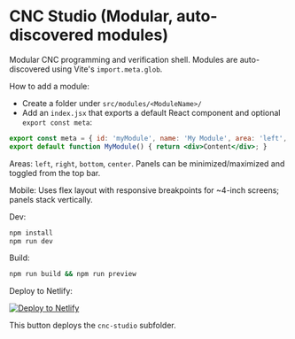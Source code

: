 # CNC Studio (Modular, auto-discovered modules)

Modular CNC programming and verification shell. Modules are auto-discovered using Vite's `import.meta.glob`.

How to add a module:
- Create a folder under `src/modules/<ModuleName>/`
- Add an `index.jsx` that exports a default React component and optional `export const meta`:

```jsx
export const meta = { id: 'myModule', name: 'My Module', area: 'left', order: 10, icon: '🧩' };
export default function MyModule() { return <div>Content</div>; }
```

Areas: `left`, `right`, `bottom`, `center`. Panels can be minimized/maximized and toggled from the top bar.

Mobile: Uses flex layout with responsive breakpoints for ~4-inch screens; panels stack vertically.

Dev:
```bash
npm install
npm run dev
```

Build:
```bash
npm run build && npm run preview
```

Deploy to Netlify:

[![Deploy to Netlify](https://www.netlify.com/img/deploy/button.svg)](https://app.netlify.com/start/deploy?repository=https://github.com/danxdz/contas&base=cnc-studio&build=npm%20run%20build&publish=dist)

This button deploys the `cnc-studio` subfolder.
